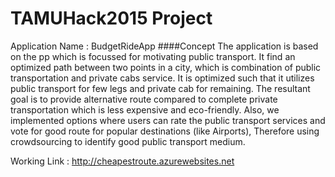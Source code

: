 # TAMUHack2015 Project
Application Name : BudgetRideApp
####Concept
The application is based on the pp which is focussed for motivating public transport. 
It find an optimized path between two points in a city, which is combination of public transportation and private cabs service.
It is optimized such that it utilizes public transport for few legs and private cab for remaining.
The resultant goal is to provide alternative route compared to complete private transportation which is less expensive and eco-friendly.
Also, we implemented options where users can rate the public transport services and vote for good route for popular destinations (like Airports),
Therefore using crowdsourcing to identify good public transport medium.


Working Link : http://cheapestroute.azurewebsites.net
